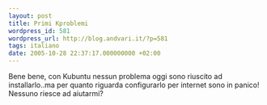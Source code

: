 ```yaml
---
layout: post
title: Primi Kproblemi
wordpress_id: 581
wordpress_url: http://blog.andvari.it/?p=581
tags: italiano
date: 2005-10-28 22:37:17.000000000 +02:00
---
```

Bene bene, con Kubuntu nessun problema oggi sono riuscito ad installarlo..ma per quanto riguarda configurarlo per internet sono in panico! Nessuno riesce ad aiutarmi?
